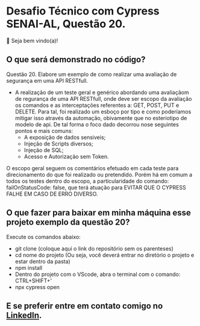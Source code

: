 # Desafio Técnico com Cypress SENAI-AL, Questão 20.

👋 Seja bem vindo(a)!

## O que será demonstrado no código?

Questão 20. Elabore um exemplo de como realizar uma avaliação de segurança em uma API RESTfull.

- A realização de um teste geral e genérico abordando uma avaliaçãom de regurança de uma API RESTfull, onde deve ser escopo da avaliação os comandos e as interceptações referentes a: GET, POST, PUT e DELETE. Para tal, foi realizado um esboço por tipo e como poderíamos mitigar isso através da automação, obivamente que no esteriotipo de modelo de api. De tal forma o foco dado decorrou nose seguintes pontos e mais comuns:
  - A exposição de dados sensiveis;
  - Injeção de Scripts diversos;
  - Injeção de SQL;
  - Acesso e Autorização sem Token.

O escopo geral seguem os comentários efetuado em cada teste para direcionamento do que foi realizado ou pretendido. Porém há em comum a todos os testes dentro do escopo, a particularidade do comando: failOnStatusCode: false, que terá atuação para EVITAR QUE O CYPRESS FALHE EM CASO DE ERRO DIVERSO.

## O que fazer para baixar em minha máquina esse projeto exemplo da questão 20?  

Execute os comandos abaixo:

- git clone (coloque aqui o link do repositório sem os parenteses)
- cd nome do projeto (Ou seja, você deverá entrar no diretório o projeto e estar dentro da pasta)
- npm install
- Dentro do projeto com o VScode, abra o terminal com o comando: CTRL+SHIFT+'
- npx cypress open

## E se preferir entre em contato comigo no [LinkedIn](https://www.linkedin.com/in/alan-garcia-santos/).

 
